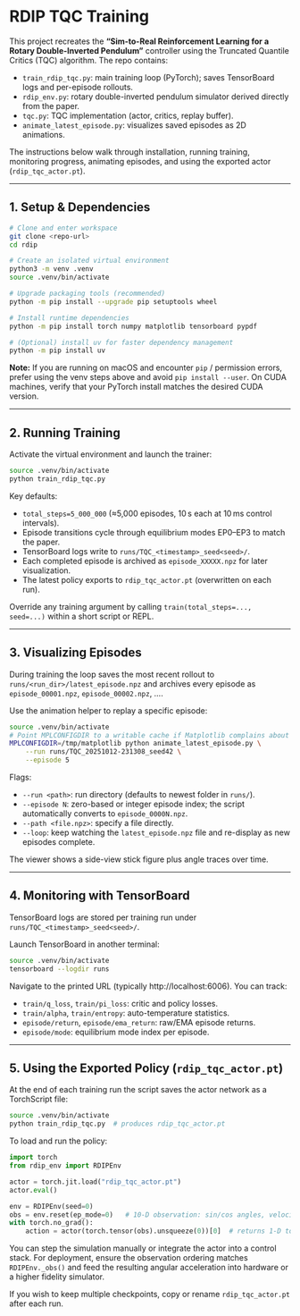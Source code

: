 # RDIP TQC Training

This project recreates the **“Sim-to-Real Reinforcement Learning for a Rotary Double-Inverted Pendulum”** controller using the Truncated Quantile Critics (TQC) algorithm. The repo contains:

- `train_rdip_tqc.py`: main training loop (PyTorch); saves TensorBoard logs and per-episode rollouts.
- `rdip_env.py`: rotary double-inverted pendulum simulator derived directly from the paper.
- `tqc.py`: TQC implementation (actor, critics, replay buffer).
- `animate_latest_episode.py`: visualizes saved episodes as 2D animations.

The instructions below walk through installation, running training, monitoring progress, animating episodes, and using the exported actor (`rdip_tqc_actor.pt`).

---

## 1. Setup & Dependencies

```bash
# Clone and enter workspace
git clone <repo-url>
cd rdip

# Create an isolated virtual environment
python3 -m venv .venv
source .venv/bin/activate

# Upgrade packaging tools (recommended)
python -m pip install --upgrade pip setuptools wheel

# Install runtime dependencies
python -m pip install torch numpy matplotlib tensorboard pypdf

# (Optional) install uv for faster dependency management
python -m pip install uv
```

**Note:** If you are running on macOS and encounter `pip` / permission errors, prefer using the venv steps above and avoid `pip install --user`. On CUDA machines, verify that your PyTorch install matches the desired CUDA version.

---

## 2. Running Training

Activate the virtual environment and launch the trainer:

```bash
source .venv/bin/activate
python train_rdip_tqc.py
```

Key defaults:
- `total_steps=5_000_000` (≈5,000 episodes, 10 s each at 10 ms control intervals).
- Episode transitions cycle through equilibrium modes EP0–EP3 to match the paper.
- TensorBoard logs write to `runs/TQC_<timestamp>_seed<seed>/`.
- Each completed episode is archived as `episode_XXXXX.npz` for later visualization.
- The latest policy exports to `rdip_tqc_actor.pt` (overwritten on each run).

Override any training argument by calling `train(total_steps=..., seed=...)` within a short script or REPL.

---

## 3. Visualizing Episodes

During training the loop saves the most recent rollout to `runs/<run_dir>/latest_episode.npz` and archives every episode as `episode_00001.npz`, `episode_00002.npz`, ….

Use the animation helper to replay a specific episode:

```bash
source .venv/bin/activate
# Point MPLCONFIGDIR to a writable cache if Matplotlib complains about ~/.matplotlib
MPLCONFIGDIR=/tmp/matplotlib python animate_latest_episode.py \
    --run runs/TQC_20251012-231308_seed42 \
    --episode 5
```

Flags:
- `--run <path>`: run directory (defaults to newest folder in `runs/`).
- `--episode N`: zero-based or integer episode index; the script automatically converts to `episode_0000N.npz`.
- `--path <file.npz>`: specify a file directly.
- `--loop`: keep watching the `latest_episode.npz` file and re-display as new episodes complete.

The viewer shows a side-view stick figure plus angle traces over time.

---

## 4. Monitoring with TensorBoard

TensorBoard logs are stored per training run under `runs/TQC_<timestamp>_seed<seed>/`.

Launch TensorBoard in another terminal:

```bash
source .venv/bin/activate
tensorboard --logdir runs
```

Navigate to the printed URL (typically http://localhost:6006). You can track:

- `train/q_loss`, `train/pi_loss`: critic and policy losses.
- `train/alpha`, `train/entropy`: auto-temperature statistics.
- `episode/return`, `episode/ema_return`: raw/EMA episode returns.
- `episode/mode`: equilibrium mode index per episode.

---

## 5. Using the Exported Policy (`rdip_tqc_actor.pt`)

At the end of each training run the script saves the actor network as a TorchScript file:

```bash
source .venv/bin/activate
python train_rdip_tqc.py  # produces rdip_tqc_actor.pt
```

To load and run the policy:

```python
import torch
from rdip_env import RDIPEnv

actor = torch.jit.load("rdip_tqc_actor.pt")
actor.eval()

env = RDIPEnv(seed=0)
obs = env.reset(ep_mode=0)   # 10-D observation: sin/cos angles, velocities, EP context
with torch.no_grad():
    action = actor(torch.tensor(obs).unsqueeze(0))[0]  # returns 1-D torque command
```

You can step the simulation manually or integrate the actor into a control stack. For deployment, ensure the observation ordering matches `RDIPEnv._obs()` and feed the resulting angular acceleration into hardware or a higher fidelity simulator.

If you wish to keep multiple checkpoints, copy or rename `rdip_tqc_actor.pt` after each run.

